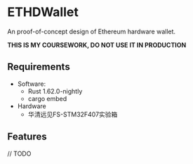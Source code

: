 # ETHDWallet

An proof-of-concept design of Ethereum hardware wallet.

**THIS IS MY COURSEWORK, DO NOT USE IT IN PRODUCTION**

## Requirements 

- Software: 
  - Rust 1.62.0-nightly
  - cargo embed
- Hardware
  - 华清远见FS-STM32F407实验箱

## Features

// TODO
